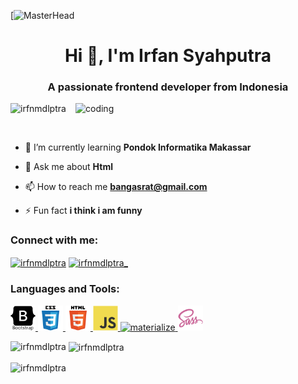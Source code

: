 [![MasterHead](https://1.bp.blogspot.com/-7A4WynwLsMw/XbBpCXG8fHI/AAAAAAAAMt4/uOa1bpLskYgrwGbllhSu2SDj_Mig8SXJQCLcBGAsYHQ/s1600/2000_600px.gif)
<h1 align="center">Hi 👋, I'm Irfan Syahputra</h1>
<h3 align="center">A passionate frontend developer from Indonesia</h3>
<img align="right" width="400" src="https://miro.medium.com/max/1360/0*7Q3yvSIv_t0ioJ-Z.gif" alt="coding">
<p align="left"> <img src="https://komarev.com/ghpvc/?username=irfnmdlptra&label=Profile%20views&color=0e75b6&style=flat" alt="irfnmdlptra" /> </p>

<p align="left"> <a href="https://twitter.com/" target="blank"><img src="https://img.shields.io/twitter/follow/?logo=twitter&style=for-the-badge" alt="" /></a> </p>

- 🌱 I’m currently learning **Pondok Informatika Makassar**

- 💬 Ask me about **Html**

- 📫 How to reach me **bangasrat@gmail.com**

- ⚡ Fun fact **i think i am funny**

<h3 align="left">Connect with me:</h3>
<p align="left">
<a href="https://fb.com/irfnmdlptra" target="blank"><img align="center" src="https://raw.githubusercontent.com/rahuldkjain/github-profile-readme-generator/master/src/images/icons/Social/facebook.svg" alt="irfnmdlptra" height="30" width="40" /></a>
<a href="https://instagram.com/irfnmdlptra_" target="blank"><img align="center" src="https://raw.githubusercontent.com/rahuldkjain/github-profile-readme-generator/master/src/images/icons/Social/instagram.svg" alt="irfnmdlptra_" height="30" width="40" /></a>
</p>

<h3 align="left">Languages and Tools:</h3>
<p align="left"> <a href="https://getbootstrap.com" target="_blank" rel="noreferrer"> <img src="https://raw.githubusercontent.com/devicons/devicon/master/icons/bootstrap/bootstrap-plain-wordmark.svg" alt="bootstrap" width="40" height="40"/> </a> <a href="https://www.w3schools.com/css/" target="_blank" rel="noreferrer"> <img src="https://raw.githubusercontent.com/devicons/devicon/master/icons/css3/css3-original-wordmark.svg" alt="css3" width="40" height="40"/> </a> <a href="https://www.w3.org/html/" target="_blank" rel="noreferrer"> <img src="https://raw.githubusercontent.com/devicons/devicon/master/icons/html5/html5-original-wordmark.svg" alt="html5" width="40" height="40"/> </a> <a href="https://developer.mozilla.org/en-US/docs/Web/JavaScript" target="_blank" rel="noreferrer"> <img src="https://raw.githubusercontent.com/devicons/devicon/master/icons/javascript/javascript-original.svg" alt="javascript" width="40" height="40"/> </a> <a href="https://materializecss.com/" target="_blank" rel="noreferrer"> <img src="https://raw.githubusercontent.com/prplx/svg-logos/5585531d45d294869c4eaab4d7cf2e9c167710a9/svg/materialize.svg" alt="materialize" width="40" height="40"/> </a> <a href="https://sass-lang.com" target="_blank" rel="noreferrer"> <img src="https://raw.githubusercontent.com/devicons/devicon/master/icons/sass/sass-original.svg" alt="sass" width="40" height="40"/> </a> </p>

<p><img align="left" src="https://github-readme-stats.vercel.app/api/top-langs?username=irfnmdlptra&show_icons=true&locale=en&layout=compact" alt="irfnmdlptra" /></p>

<p>&nbsp;<img align="center" src="https://github-readme-stats.vercel.app/api?username=irfnmdlptra&show_icons=true&locale=en" alt="irfnmdlptra" /></p>

<p><img align="center" src="https://github-readme-streak-stats.herokuapp.com/?user=irfnmdlptra&" alt="irfnmdlptra" /></p>
